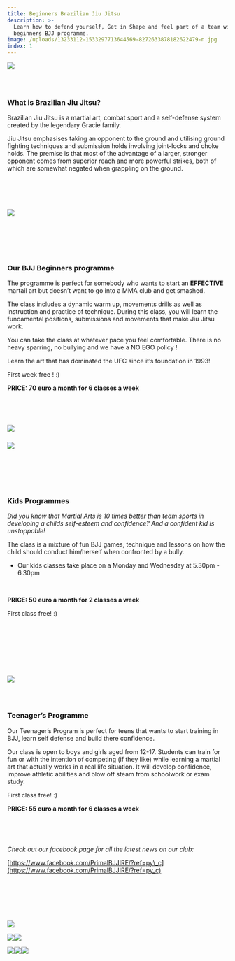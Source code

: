 ```yaml
---
title: Beginners Brazilian Jiu Jitsu
description: >-
  Learn how to defend yourself, Get in Shape and feel part of a team with our
  beginners BJJ programme.
image: /uploads/13233112-1533297713644569-8272633878182622479-n.jpg
index: 1
---
```


![](blob:https://app.cloudcannon.com/02d0b893-a20b-4c1e-b270-f3b57480427c)

### &nbsp;

### **What is Brazilian Jiu Jitsu?**

Brazilian Jiu Jitsu is a martial art, combat sport and a self-defense system created by the legendary Gracie family.

Jiu Jitsu emphasises taking an opponent to the ground and utilising ground fighting techniques and submission holds involving joint-locks and choke holds. The premise is that most of the advantage of a larger, stronger opponent comes from superior reach and more powerful strikes, both of which are somewhat negated when grappling on the ground.

&nbsp;

&nbsp;&nbsp;

### ![](/uploads/29570552-2025017931054118-4201961986308601357-n.jpg)

### &nbsp;

### &nbsp;

### **Our BJJ Beginners programme**

The programme is perfect for somebody who wants to start an **EFFECTIVE** martail art but doesn’t want to go into a MMA club and get smashed.

The class includes a dynamic warm up, movements drills as well as instruction and practice of technique. During this class, you will learn the fundamental positions, submissions and movements that make Jiu Jitsu work.&nbsp;

You can take the class at whatever pace you feel comfortable. There is no heavy sparring, no bullying and we have a NO EGO policy ! &nbsp;

Learn the art that has dominated the UFC since it’s foundation in 1993!

First week free ! :)

**PRICE: 70 euro a month for 6 classes a week**

&nbsp;

&nbsp;

**![](/uploads/30222210-2029774960578415-373778406631800832-n.jpg)**

### ![](/uploads/versions/20170727-1731520---x----1136-639x---.jpg)

### &nbsp;

### &nbsp;

### **Kids Programmes**

*Did you know that Martial Arts is 10 times better than team sports in developing a childs self-esteem and confidence? And a confident kid is unstoppable!*

The class is a mixture of fun BJJ games, technique and lessons on how the child should conduct him/herself when confronted by a bully.

* Our kids classes take place on a Monday and Wednesday at 5.30pm - 6.30pm

&nbsp;

**PRICE: 50 euro a month for 2 classes a week**

First class free! :)

### &nbsp;

### &nbsp;

&nbsp;

![](/uploads/20171119-152507.jpg)

### &nbsp;

### **Teenager’s Programme**

Our Teenager’s Program is perfect for teens that wants to start training in BJJ, learn self defense and build there confidence.

Our class is open to boys and girls aged from 12-17. Students can train for fun or with the intention of competing (if they like) while learning a martial art that actually works in a real life situation. It will develop confidence, improve athletic abilities and blow off steam from schoolwork or exam study.

First class free! :)

**PRICE: 55 euro a month for 6 classes a week**

&nbsp;

&nbsp;

*Check out our facebook page for all the latest news on our club:*

[https://www.facebook.com/PrimalBJJIRE/?ref=py\_c](https://www.facebook.com/PrimalBJJIRE/?ref=py_c)

&nbsp;

&nbsp;

&nbsp;

![](/uploads/img-20171125-wa0013.jpg)

![](/uploads/versions/img-20170730-wa0004-1---x----359-639x---.jpg)![](/uploads/keith.jpg)

![](/uploads/versions/20776665-1976680389211360-4956305605765613403-o---x----720-480x---.jpg)![](/uploads/versions/35732380483-5556bac001-c---x----800-534x---.jpg)![](/uploads/28166764-2008489932706918-4047425804888800046-n.jpg)